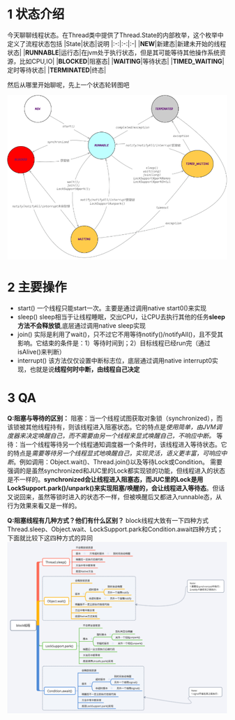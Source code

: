 # 1 状态介绍

今天聊聊线程状态。在Thread类中提供了Thread.State的内部枚举，这个枚举中定义了流程状态包括
|State|状态|说明
|:-:|:-:|:-|
|**NEW**|新建态|新建未开始的线程状态|
|**RUNNABLE**|运行态|在jvm处于执行状态，但是其可能等待其他操作系统资源，比如CPU,IO|
|**BLOCKED**|阻塞态|
|**WAITING**|等待状态|
|**TIMED_WAITING**|定时等待状态|
|**TERMINATED**|终态|

然后从哪里开始聊呢，先上一个状态轮转图吧

![thread状态图](/images/juc/01基础/01_ThreadStatus.png)

# 2 主要操作

* start()
  一个线程只能start一次。主要是通过调用native start0()来实现
* sleep()
  sleep相当于让线程睡眠，交出CPU，让CPU去执行其他的任务**sleep方法不会释放锁**,底层通过调用native sleep实现
* join()
  实际是利用了wait()，只不过它不用等待notify()/notifyAll()，且不受其影响。它结束的条件是：1）等待时间到；2）目标线程已经run完（通过isAlive()来判断）
* interrupt()
  该方法仅仅设置中断标志位，底层通过调用native interrupt0实现，也就是说**线程何时中断，由线程自己决定**

# 3 QA

**Q:阻塞与等待的区别：**
阻塞：当一个线程试图获取对象锁（synchronized），而该锁被其他线程持有，则该线程进入阻塞状态。它的特点是*使用简单，由JVM调度器来决定唤醒自己，而不需要由另一个线程来显式唤醒自己，不响应中断。*
等待：当一个线程等待另一个线程通知调度器一个条件时，该线程进入等待状态。它的特点是*需要等待另一个线程显式地唤醒自己，实现灵活，语义更丰富，可响应中断*。例如调用：Object.wait()、Thread.join()以及等待Lock或Condition。
需要强调的是虽然synchronized和JUC里的Lock都实现锁的功能，但线程进入的状态是不一样的。**synchronized会让线程进入阻塞态，而JUC里的Lock是用LockSupport.park()/unpark()来实现阻塞/唤醒的，会让线程进入等待态**。但话又说回来，虽然等锁时进入的状态不一样，但被唤醒后又都进入runnable态，从行为效果来看又是一样的。

**Q:阻塞线程有几种方式？他们有什么区别？**
block线程大致有一下四种方式Thread.sleep、Object.wait、LockSupport.park和Condition.await四种方式；
下面就比较下这四种方式的异同
![thread状态图](/images/juc/01基础/01_block线程.png)